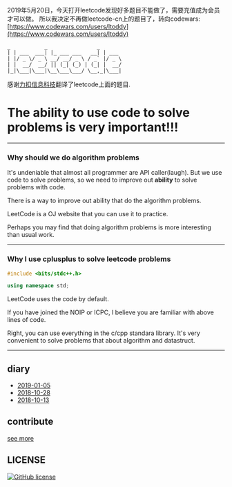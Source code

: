 2019年5月20日，今天打开leetcode发现好多题目不能做了，需要充值成为会员才可以做。
所以我决定不再做leetcode-cn上的题目了，转向codewars: [https://www.codewars.com/users/ltoddy](https://www.codewars.com/users/ltoddy)



    _           _                _
    | | ___  ___| |_ ___ ___   __| | ___
    | |/ _ \/ _ \ __/ __/ _ \ / _` |/ _ \
    | |  __/  __/ || (_| (_) | (_| |  __/
    |_|\___|\___|\__\___\___/ \__,_|\___|


感谢[力扣信息科技](https://leetcode-cn.com/)翻译了leetcode上面的题目.

# The ability to use code to solve problems is very important!!!

-----------------------------------------------------------

### Why should we do algorithm problems

It's undeniable that almost all programmer are API caller(laugh).
But we use code to solve problems, so we need to improve out **ability** to solve problems with code.

There is a way to improve out ability that do the algorithm problems.

LeetCode is a OJ website that you can use it to practice.

Perhaps you may find that doing algorithm problems is more interesting than usual work.

------------------------------------------------------------

### Why I use cplusplus to solve leetcode problems

```cpp
#include <bits/stdc++.h>

using namespace std;
```

LeetCode uses the code by default.

If you have joined the NOIP or ICPC, I believe you are familiar with above lines of code.

Right, you can use everything in the c/cpp standara library.
It's very convenient to solve problems that about algorithm and datastruct.

------------------------------------------------------------

## diary

- [2019-01-05](diary/2019-01-05.md)
- [2018-10-28](diary/2018-10-28.md)
- [2018-10-13](diary/2018-10-13.md)

## contribute

[see more](.github/CONTRIBUTING.md)


## LICENSE

[![GitHub license](https://img.shields.io/github/license/ltoddy/leetcode.svg)](https://github.com/ltoddy/leetcode/blob/master/LICENSE)
